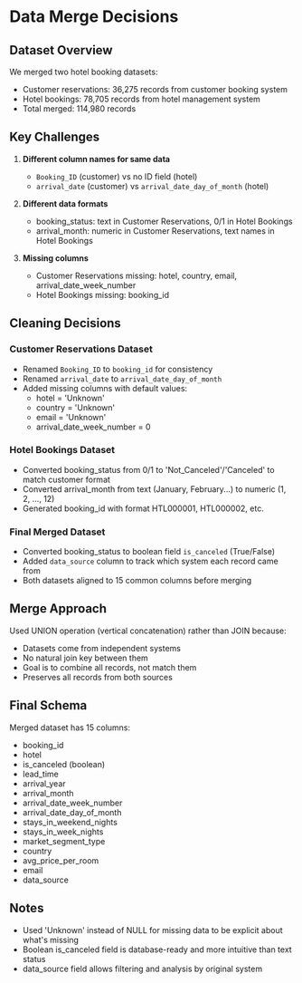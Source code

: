 # Data Merge Decisions

## Dataset Overview

We merged two hotel booking datasets:
- Customer reservations: 36,275 records from customer booking system
- Hotel bookings: 78,705 records from hotel management system
- Total merged: 114,980 records

## Key Challenges

1. **Different column names for same data**
   - `Booking_ID` (customer) vs no ID field (hotel)
   - `arrival_date` (customer) vs `arrival_date_day_of_month` (hotel)

2. **Different data formats**
   - booking_status: text in Customer Reservations, 0/1 in Hotel Bookings
   - arrival_month: numeric in Customer Reservations, text names in Hotel Bookings

3. **Missing columns**
   - Customer Reservations missing: hotel, country, email, arrival_date_week_number
   - Hotel Bookings missing: booking_id

## Cleaning Decisions

### Customer Reservations Dataset
- Renamed `Booking_ID` to `booking_id` for consistency
- Renamed `arrival_date` to `arrival_date_day_of_month`
- Added missing columns with default values:
  - hotel = 'Unknown'
  - country = 'Unknown'
  - email = 'Unknown'
  - arrival_date_week_number = 0

### Hotel Bookings Dataset
- Converted booking_status from 0/1 to 'Not_Canceled'/'Canceled' to match customer format
- Converted arrival_month from text (January, February...) to numeric (1, 2, ..., 12)
- Generated booking_id with format HTL000001, HTL000002, etc.

### Final Merged Dataset
- Converted booking_status to boolean field `is_canceled` (True/False)
- Added `data_source` column to track which system each record came from
- Both datasets aligned to 15 common columns before merging

## Merge Approach

Used UNION operation (vertical concatenation) rather than JOIN because:
- Datasets come from independent systems
- No natural join key between them
- Goal is to combine all records, not match them
- Preserves all records from both sources

## Final Schema

Merged dataset has 15 columns:
- booking_id
- hotel
- is_canceled (boolean)
- lead_time
- arrival_year
- arrival_month
- arrival_date_week_number
- arrival_date_day_of_month
- stays_in_weekend_nights
- stays_in_week_nights
- market_segment_type
- country
- avg_price_per_room
- email
- data_source

## Notes

- Used 'Unknown' instead of NULL for missing data to be explicit about what's missing
- Boolean is_canceled field is database-ready and more intuitive than text status
- data_source field allows filtering and analysis by original system